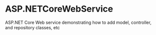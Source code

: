 # ASP.NETCoreWebService
ASP.NET Core Web service demonstrating how to add model, controller, and repository classes, etc
